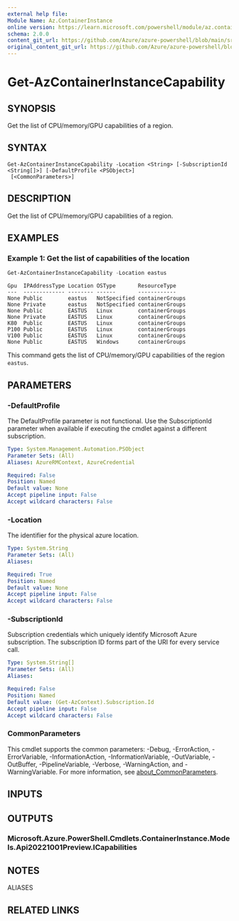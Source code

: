 ```yaml
---
external help file: 
Module Name: Az.ContainerInstance
online version: https://learn.microsoft.com/powershell/module/az.containerinstance/get-azcontainerinstancecapability
schema: 2.0.0
content_git_url: https://github.com/Azure/azure-powershell/blob/main/src/ContainerInstance/ContainerInstance/help/Get-AzContainerInstanceCapability.md
original_content_git_url: https://github.com/Azure/azure-powershell/blob/main/src/ContainerInstance/ContainerInstance/help/Get-AzContainerInstanceCapability.md
---
```


# Get-AzContainerInstanceCapability

## SYNOPSIS
Get the list of CPU/memory/GPU capabilities of a region.

## SYNTAX

```
Get-AzContainerInstanceCapability -Location <String> [-SubscriptionId <String[]>] [-DefaultProfile <PSObject>]
 [<CommonParameters>]
```

## DESCRIPTION
Get the list of CPU/memory/GPU capabilities of a region.

## EXAMPLES

### Example 1: Get the list of capabilities of the location
```powershell
Get-AzContainerInstanceCapability -Location eastus
```

```output
Gpu  IPAddressType Location OSType       ResourceType   
---  ------------- -------- ------       ------------   
None Public        eastus   NotSpecified containerGroups
None Private       eastus   NotSpecified containerGroups
None Public        EASTUS   Linux        containerGroups
None Private       EASTUS   Linux        containerGroups
K80  Public        EASTUS   Linux        containerGroups
P100 Public        EASTUS   Linux        containerGroups
V100 Public        EASTUS   Linux        containerGroups
None Public        EASTUS   Windows      containerGroups
```

This command gets the list of CPU/memory/GPU capabilities of the region `eastus`.

## PARAMETERS

### -DefaultProfile
The DefaultProfile parameter is not functional.
Use the SubscriptionId parameter when available if executing the cmdlet against a different subscription.

```yaml
Type: System.Management.Automation.PSObject
Parameter Sets: (All)
Aliases: AzureRMContext, AzureCredential

Required: False
Position: Named
Default value: None
Accept pipeline input: False
Accept wildcard characters: False
```

### -Location
The identifier for the physical azure location.

```yaml
Type: System.String
Parameter Sets: (All)
Aliases:

Required: True
Position: Named
Default value: None
Accept pipeline input: False
Accept wildcard characters: False
```

### -SubscriptionId
Subscription credentials which uniquely identify Microsoft Azure subscription.
The subscription ID forms part of the URI for every service call.

```yaml
Type: System.String[]
Parameter Sets: (All)
Aliases:

Required: False
Position: Named
Default value: (Get-AzContext).Subscription.Id
Accept pipeline input: False
Accept wildcard characters: False
```

### CommonParameters
This cmdlet supports the common parameters: -Debug, -ErrorAction, -ErrorVariable, -InformationAction, -InformationVariable, -OutVariable, -OutBuffer, -PipelineVariable, -Verbose, -WarningAction, and -WarningVariable. For more information, see [about_CommonParameters](http://go.microsoft.com/fwlink/?LinkID=113216).

## INPUTS

## OUTPUTS

### Microsoft.Azure.PowerShell.Cmdlets.ContainerInstance.Models.Api20221001Preview.ICapabilities

## NOTES

ALIASES

## RELATED LINKS

